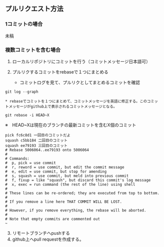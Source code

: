 
## プルリクエスト方法

### 1コミットの場合

未稿

### 複数コミットを含む場合
1. ローカルリポジトリにコミットを行う（コミットメッセージ日本語可）
2. プルリクするコミットをrebaseで１つにまとめる

    * コミットログを見て、プルリクとしてまとめるコミットを確認
  ```
  git log --graph
  ```

    * rebaseでコミットを１つにまとめて、コミットメッセージを英語に修正する。このコミットメッセージがgithub上で表示されるコミットメッセージとなる。
  ```
  git rebase -i HEAD~X
  ```
   ※　HEAD~Xは現在のブランチの最新コミットを含むX個のコミット
   ```
   pick fc6c8d1 一回目のコミットだよ
   squash c5bb184 二回目のコミット
   squash ee79193 三回目のコミット
   # Rebase 5006064..ee79193 onto 5006064
   #
   # Commands:
   #  p, pick = use commit
   #  r, reword = use commit, but edit the commit message
   #  e, edit = use commit, but stop for amending
   #  s, squash = use commit, but meld into previous commit
   #  f, fixup = like "squash", but discard this commit's log message
   #  x, exec = run command (the rest of the line) using shell
   #
   # These lines can be re-ordered; they are executed from top to bottom.
   #
   # If you remove a line here THAT COMMIT WILL BE LOST.
   #
   # However, if you remove everything, the rebase will be aborted.
   #
   # Note that empty commits are commented out
   ~
   ```
3. リモートブランチへpushする
4. github上へpull requestを作成する。
